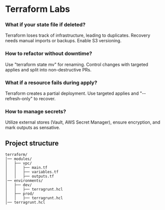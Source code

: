 # Terraform Labs


### What if your state file if deleted?
Terraform loses track of infrastructure, leading to duplicates. Recovery needs manual imports or backups. Enable S3 versioning.

### How to refactor without downtime?
Use "terraform state mv" for renaming. Control changes with targeted applies and split into non-destructive PRs.

### What if a resource fails during apply?
Terraform creates a partial deployment. Use targeted applies and "--refresh-only" to recover.

### How to manage secrets?
Utilize external stores (Vault, AWS Secret Manager), ensure encryption, and mark outputs as sensative.

## Project structure
```structure
terraform/
│── modules/
│   ├── vpc/
│   │   ├── main.tf
│   │   ├── variables.tf
│   │   ├── outputs.tf
│── environments/
│   ├── dev/
│   │   ├── terragrunt.hcl
│   ├── prod/
│   │   ├── terragrunt.hcl
│── terragrunt.hcl
```